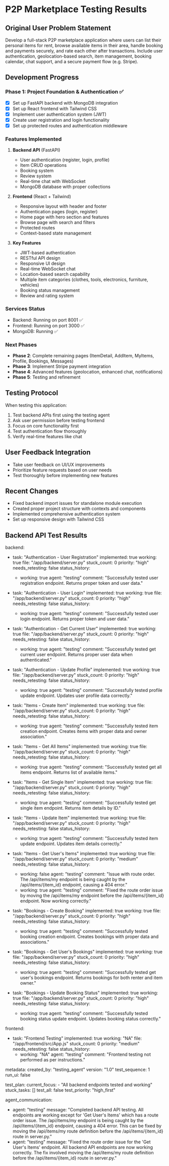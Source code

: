 # P2P Marketplace Testing Results

## Original User Problem Statement
Develop a full-stack P2P marketplace application where users can list their personal items for rent, browse available items in their area, handle booking and payments securely, and rate each other after transactions. Include user authentication, geolocation-based search, item management, booking calendar, chat support, and a secure payment flow (e.g. Stripe).

## Development Progress

### Phase 1: Project Foundation & Authentication ✅
- [x] Set up FastAPI backend with MongoDB integration
- [x] Set up React frontend with Tailwind CSS  
- [x] Implement user authentication system (JWT)
- [x] Create user registration and login functionality
- [x] Set up protected routes and authentication middleware

### Features Implemented
1. **Backend API** (FastAPI)
   - User authentication (register, login, profile)
   - Item CRUD operations
   - Booking system
   - Review system
   - Real-time chat with WebSocket
   - MongoDB database with proper collections

2. **Frontend** (React + Tailwind)
   - Responsive layout with header and footer
   - Authentication pages (login, register)
   - Home page with hero section and features
   - Browse page with search and filters
   - Protected routes
   - Context-based state management

3. **Key Features**
   - JWT-based authentication
   - RESTful API design
   - Responsive UI design
   - Real-time WebSocket chat
   - Location-based search capability
   - Multiple item categories (clothes, tools, electronics, furniture, vehicles)
   - Booking status management
   - Review and rating system

### Services Status
- Backend: Running on port 8001 ✅
- Frontend: Running on port 3000 ✅
- MongoDB: Running ✅

### Next Phases
- **Phase 2**: Complete remaining pages (ItemDetail, AddItem, MyItems, Profile, Bookings, Messages)
- **Phase 3**: Implement Stripe payment integration
- **Phase 4**: Advanced features (geolocation, enhanced chat, notifications)
- **Phase 5**: Testing and refinement

## Testing Protocol
When testing this application:
1. Test backend APIs first using the testing agent
2. Ask user permission before testing frontend
3. Focus on core functionality first
4. Test authentication flow thoroughly
5. Verify real-time features like chat

## User Feedback Integration
- Take user feedback on UI/UX improvements
- Prioritize feature requests based on user needs
- Test thoroughly before implementing new features

## Recent Changes
- Fixed backend import issues for standalone module execution
- Created proper project structure with contexts and components
- Implemented comprehensive authentication system
- Set up responsive design with Tailwind CSS

## Backend API Test Results

backend:
  - task: "Authentication - User Registration"
    implemented: true
    working: true
    file: "/app/backend/server.py"
    stuck_count: 0
    priority: "high"
    needs_retesting: false
    status_history:
      - working: true
        agent: "testing"
        comment: "Successfully tested user registration endpoint. Returns proper token and user data."

  - task: "Authentication - User Login"
    implemented: true
    working: true
    file: "/app/backend/server.py"
    stuck_count: 0
    priority: "high"
    needs_retesting: false
    status_history:
      - working: true
        agent: "testing"
        comment: "Successfully tested user login endpoint. Returns proper token and user data."

  - task: "Authentication - Get Current User"
    implemented: true
    working: true
    file: "/app/backend/server.py"
    stuck_count: 0
    priority: "high"
    needs_retesting: false
    status_history:
      - working: true
        agent: "testing"
        comment: "Successfully tested get current user endpoint. Returns proper user data when authenticated."

  - task: "Authentication - Update Profile"
    implemented: true
    working: true
    file: "/app/backend/server.py"
    stuck_count: 0
    priority: "high"
    needs_retesting: false
    status_history:
      - working: true
        agent: "testing"
        comment: "Successfully tested profile update endpoint. Updates user profile data correctly."

  - task: "Items - Create Item"
    implemented: true
    working: true
    file: "/app/backend/server.py"
    stuck_count: 0
    priority: "high"
    needs_retesting: false
    status_history:
      - working: true
        agent: "testing"
        comment: "Successfully tested item creation endpoint. Creates items with proper data and owner association."

  - task: "Items - Get All Items"
    implemented: true
    working: true
    file: "/app/backend/server.py"
    stuck_count: 0
    priority: "high"
    needs_retesting: false
    status_history:
      - working: true
        agent: "testing"
        comment: "Successfully tested get all items endpoint. Returns list of available items."

  - task: "Items - Get Single Item"
    implemented: true
    working: true
    file: "/app/backend/server.py"
    stuck_count: 0
    priority: "high"
    needs_retesting: false
    status_history:
      - working: true
        agent: "testing"
        comment: "Successfully tested get single item endpoint. Returns item details by ID."

  - task: "Items - Update Item"
    implemented: true
    working: true
    file: "/app/backend/server.py"
    stuck_count: 0
    priority: "high"
    needs_retesting: false
    status_history:
      - working: true
        agent: "testing"
        comment: "Successfully tested item update endpoint. Updates item details correctly."

  - task: "Items - Get User's Items"
    implemented: true
    working: true
    file: "/app/backend/server.py"
    stuck_count: 0
    priority: "medium"
    needs_retesting: false
    status_history:
      - working: false
        agent: "testing"
        comment: "Issue with route order. The /api/items/my endpoint is being caught by the /api/items/{item_id} endpoint, causing a 404 error."
      - working: true
        agent: "testing"
        comment: "Fixed the route order issue by moving the /api/items/my endpoint before the /api/items/{item_id} endpoint. Now working correctly."

  - task: "Bookings - Create Booking"
    implemented: true
    working: true
    file: "/app/backend/server.py"
    stuck_count: 0
    priority: "high"
    needs_retesting: false
    status_history:
      - working: true
        agent: "testing"
        comment: "Successfully tested booking creation endpoint. Creates bookings with proper data and associations."

  - task: "Bookings - Get User's Bookings"
    implemented: true
    working: true
    file: "/app/backend/server.py"
    stuck_count: 0
    priority: "high"
    needs_retesting: false
    status_history:
      - working: true
        agent: "testing"
        comment: "Successfully tested get user's bookings endpoint. Returns bookings for both renter and item owner."

  - task: "Bookings - Update Booking Status"
    implemented: true
    working: true
    file: "/app/backend/server.py"
    stuck_count: 0
    priority: "high"
    needs_retesting: false
    status_history:
      - working: true
        agent: "testing"
        comment: "Successfully tested booking status update endpoint. Updates booking status correctly."

frontend:
  - task: "Frontend Testing"
    implemented: true
    working: "NA"
    file: "/app/frontend/src/App.js"
    stuck_count: 0
    priority: "medium"
    needs_retesting: false
    status_history:
      - working: "NA"
        agent: "testing"
        comment: "Frontend testing not performed as per instructions."

metadata:
  created_by: "testing_agent"
  version: "1.0"
  test_sequence: 1
  run_ui: false

test_plan:
  current_focus:
    - "All backend endpoints tested and working"
  stuck_tasks: []
  test_all: false
  test_priority: "high_first"

agent_communication:
  - agent: "testing"
    message: "Completed backend API testing. All endpoints are working except for 'Get User's Items' which has a route order issue. The /api/items/my endpoint is being caught by the /api/items/{item_id} endpoint, causing a 404 error. This can be fixed by moving the /api/items/my route definition before the /api/items/{item_id} route in server.py."
  - agent: "testing"
    message: "Fixed the route order issue for the 'Get User's Items' endpoint. All backend API endpoints are now working correctly. The fix involved moving the /api/items/my route definition before the /api/items/{item_id} route in server.py."